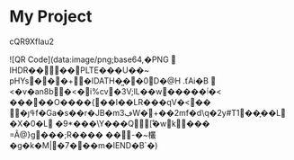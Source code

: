 # My Project

cQR9XfIau2

![QR Code](data:image/png;base64,�PNG

   IHDR   �   �   ��   PLTE���   U��~   	pHYs  �  ��+   �IDATH�͖��0D�\@H	.ťAi�B		<�v�an8b�<�i%cv�3V;lL��w�����ٱ�<
�����O����{��I��LR���qV�<��㏳�յߟf�Ga�s��r�JB�mڢ3W�ͥ+��2mf�d\q�2y#T1��̙��L�X�0�L�9*���\Y���Q[̊�wk���	=Ã@}g���;R������-�~欉�g�k�M|�7���m�    IEND�B`�)